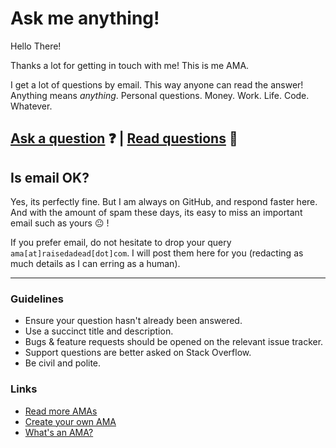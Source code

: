# Ask me anything!

Hello There!

Thanks a lot for getting in touch with me! This is me AMA.

I get a lot of questions by email. This way anyone can read the answer!
Anything means *anything*. Personal questions. Money. Work. Life. Code. Whatever.

## [Ask a question](../../issues/new) :question: | [Read questions](../../issues?utf8=%E2%9C%93&q=is%3Aissue%20is%3Aclosed%20sort%3Aupdated-desc%20-label%3Ahidden) :eyes:

## Is email OK?

Yes, its perfectly fine. But I am always on GitHub, and respond faster here. And with the amount of spam these days, its easy to miss an important email such as yours :neutral_face: !

If you prefer email, do not hesitate to drop your query `ama[at]raisedadead[dot]com`. I will post them here for you (redacting as much details as I can erring as a human).

---

### Guidelines

- Ensure your question hasn't already been answered.
- Use a succinct title and description.
- Bugs & feature requests should be opened on the relevant issue tracker.
- Support questions are better asked on Stack Overflow.
- Be civil and polite.

### Links

- [Read more AMAs](https://github.com/sindresorhus/amas)
- [Create your own AMA](https://github.com/sindresorhus/amas/blob/master/create-ama.md)
- [What's an AMA?](https://en.wikipedia.org/wiki/Reddit#IAmA_and_AMA)

